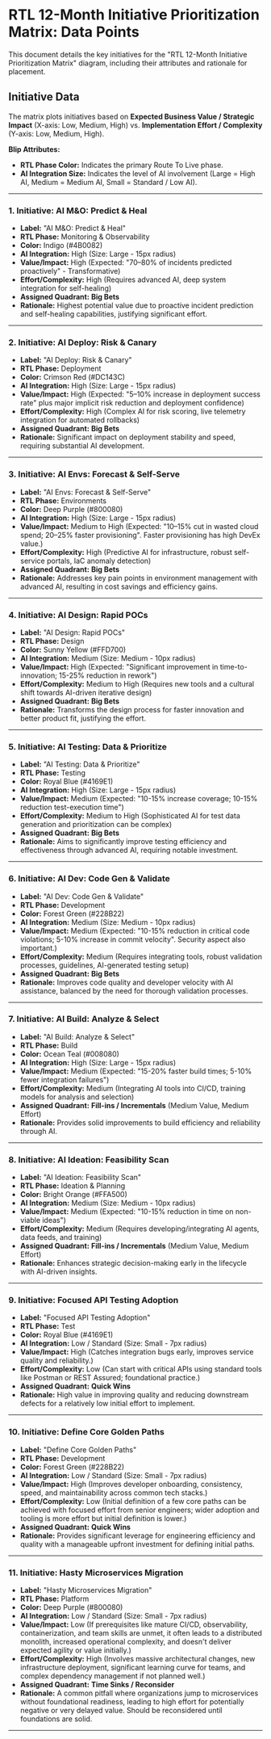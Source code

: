 # RTL 12-Month Initiative Prioritization Matrix: Data Points

This document details the key initiatives for the "RTL 12-Month Initiative Prioritization Matrix" diagram, including their attributes and rationale for placement.

## Initiative Data

The matrix plots initiatives based on **Expected Business Value / Strategic Impact** (X-axis: Low, Medium, High) vs. **Implementation Effort / Complexity** (Y-axis: Low, Medium, High).

**Blip Attributes:**
*   **RTL Phase Color:** Indicates the primary Route To Live phase.
*   **AI Integration Size:** Indicates the level of AI involvement (Large = High AI, Medium = Medium AI, Small = Standard / Low AI).

---

### 1. Initiative: AI M&O: Predict & Heal
*   **Label:** "AI M&O: Predict & Heal"
*   **RTL Phase:** Monitoring & Observability
*   **Color:** Indigo (#4B0082)
*   **AI Integration:** High (Size: Large - 15px radius)
*   **Value/Impact:** High (Expected: "70–80% of incidents predicted proactively" - Transformative)
*   **Effort/Complexity:** High (Requires advanced AI, deep system integration for self-healing)
*   **Assigned Quadrant:** **Big Bets**
*   **Rationale:** Highest potential value due to proactive incident prediction and self-healing capabilities, justifying significant effort.

---

### 2. Initiative: AI Deploy: Risk & Canary
*   **Label:** "AI Deploy: Risk & Canary"
*   **RTL Phase:** Deployment
*   **Color:** Crimson Red (#DC143C)
*   **AI Integration:** High (Size: Large - 15px radius)
*   **Value/Impact:** High (Expected: "5–10% increase in deployment success rate" plus major implicit risk reduction and deployment confidence)
*   **Effort/Complexity:** High (Complex AI for risk scoring, live telemetry integration for automated rollbacks)
*   **Assigned Quadrant:** **Big Bets**
*   **Rationale:** Significant impact on deployment stability and speed, requiring substantial AI development.

---

### 3. Initiative: AI Envs: Forecast & Self-Serve
*   **Label:** "AI Envs: Forecast & Self-Serve"
*   **RTL Phase:** Environments
*   **Color:** Deep Purple (#800080)
*   **AI Integration:** High (Size: Large - 15px radius)
*   **Value/Impact:** Medium to High (Expected: "10–15% cut in wasted cloud spend; 20–25% faster provisioning". Faster provisioning has high DevEx value.)
*   **Effort/Complexity:** High (Predictive AI for infrastructure, robust self-service portals, IaC anomaly detection)
*   **Assigned Quadrant:** **Big Bets**
*   **Rationale:** Addresses key pain points in environment management with advanced AI, resulting in cost savings and efficiency gains.

---

### 4. Initiative: AI Design: Rapid POCs
*   **Label:** "AI Design: Rapid POCs"
*   **RTL Phase:** Design
*   **Color:** Sunny Yellow (#FFD700)
*   **AI Integration:** Medium (Size: Medium - 10px radius)
*   **Value/Impact:** High (Expected: "Significant improvement in time-to-innovation; 15-25% reduction in rework")
*   **Effort/Complexity:** Medium to High (Requires new tools and a cultural shift towards AI-driven iterative design)
*   **Assigned Quadrant:** **Big Bets**
*   **Rationale:** Transforms the design process for faster innovation and better product fit, justifying the effort.

---

### 5. Initiative: AI Testing: Data & Prioritize
*   **Label:** "AI Testing: Data & Prioritize"
*   **RTL Phase:** Testing
*   **Color:** Royal Blue (#4169E1)
*   **AI Integration:** High (Size: Large - 15px radius)
*   **Value/Impact:** Medium (Expected: "10-15% increase coverage; 10-15% reduction test-execution time")
*   **Effort/Complexity:** Medium to High (Sophisticated AI for test data generation and prioritization can be complex)
*   **Assigned Quadrant:** **Big Bets**
*   **Rationale:** Aims to significantly improve testing efficiency and effectiveness through advanced AI, requiring notable investment.

---

### 6. Initiative: AI Dev: Code Gen & Validate
*   **Label:** "AI Dev: Code Gen & Validate"
*   **RTL Phase:** Development
*   **Color:** Forest Green (#228B22)
*   **AI Integration:** Medium (Size: Medium - 10px radius)
*   **Value/Impact:** Medium (Expected: "10-15% reduction in critical code violations; 5-10% increase in commit velocity". Security aspect also important.)
*   **Effort/Complexity:** Medium (Requires integrating tools, robust validation processes, guidelines, AI-generated testing setup)
*   **Assigned Quadrant:** **Big Bets**
*   **Rationale:** Improves code quality and developer velocity with AI assistance, balanced by the need for thorough validation processes.

---

### 7. Initiative: AI Build: Analyze & Select
*   **Label:** "AI Build: Analyze & Select"
*   **RTL Phase:** Build
*   **Color:** Ocean Teal (#008080)
*   **AI Integration:** High (Size: Large - 15px radius) 
*   **Value/Impact:** Medium (Expected: "15-20% faster build times; 5-10% fewer integration failures")
*   **Effort/Complexity:** Medium (Integrating AI tools into CI/CD, training models for analysis and selection)
*   **Assigned Quadrant:** **Fill-ins / Incrementals** (Medium Value, Medium Effort)
*   **Rationale:** Provides solid improvements to build efficiency and reliability through AI.

---

### 8. Initiative: AI Ideation: Feasibility Scan
*   **Label:** "AI Ideation: Feasibility Scan"
*   **RTL Phase:** Ideation & Planning
*   **Color:** Bright Orange (#FFA500)
*   **AI Integration:** Medium (Size: Medium - 10px radius)
*   **Value/Impact:** Medium (Expected: "10-15% reduction in time on non-viable ideas")
*   **Effort/Complexity:** Medium (Requires developing/integrating AI agents, data feeds, and training)
*   **Assigned Quadrant:** **Fill-ins / Incrementals** (Medium Value, Medium Effort)
*   **Rationale:** Enhances strategic decision-making early in the lifecycle with AI-driven insights.

---

### 9. Initiative: Focused API Testing Adoption
*   **Label:** "Focused API Testing Adoption"
*   **RTL Phase:** Test
*   **Color:** Royal Blue (#4169E1)
*   **AI Integration:** Low / Standard (Size: Small - 7px radius)
*   **Value/Impact:** High (Catches integration bugs early, improves service quality and reliability.)
*   **Effort/Complexity:** Low (Can start with critical APIs using standard tools like Postman or REST Assured; foundational practice.)
*   **Assigned Quadrant:** **Quick Wins**
*   **Rationale:** High value in improving quality and reducing downstream defects for a relatively low initial effort to implement.

---

### 10. Initiative: Define Core Golden Paths
*   **Label:** "Define Core Golden Paths"
*   **RTL Phase:** Development
*   **Color:** Forest Green (#228B22)
*   **AI Integration:** Low / Standard (Size: Small - 7px radius)
*   **Value/Impact:** High (Improves developer onboarding, consistency, speed, and maintainability across common tech stacks.)
*   **Effort/Complexity:** Low (Initial definition of a few core paths can be achieved with focused effort from senior engineers; wider adoption and tooling is more effort but initial definition is lower.)
*   **Assigned Quadrant:** **Quick Wins**
*   **Rationale:** Provides significant leverage for engineering efficiency and quality with a manageable upfront investment for defining initial paths.

---

### 11. Initiative: Hasty Microservices Migration
*   **Label:** "Hasty Microservices Migration"
*   **RTL Phase:** Platform
*   **Color:** Deep Purple (#800080)
*   **AI Integration:** Low / Standard (Size: Small - 7px radius)
*   **Value/Impact:** Low (If prerequisites like mature CI/CD, observability, containerization, and team skills are unmet, it often leads to a distributed monolith, increased operational complexity, and doesn't deliver expected agility or value initially.)
*   **Effort/Complexity:** High (Involves massive architectural changes, new infrastructure deployment, significant learning curve for teams, and complex dependency management if not planned well.)
*   **Assigned Quadrant:** **Time Sinks / Reconsider**
*   **Rationale:** A common pitfall where organizations jump to microservices without foundational readiness, leading to high effort for potentially negative or very delayed value. Should be reconsidered until foundations are solid.

---